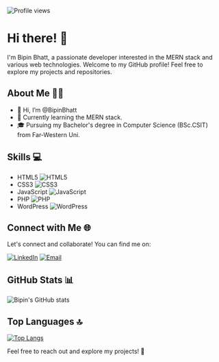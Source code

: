 ![Profile views](https://komarev.com/ghpvc/?username=bipinbhatt08&color=brightgreen)
<!--
**bipinbhatt08/bipinbhatt08** is a ✨ _special_ ✨ repository because its `README.md` (this file) appears on your GitHub profile.

Here are some ideas to get you started:

- 🔭 I’m currently working on ...
- 🌱 I’m currently learning ...
- 👯 I’m looking to collaborate on ...
- 🤔 I’m looking for help with ...
- 💬 Ask me about ...
- 📫 How to reach me: ...
- 😄 Pronouns: ...
- ⚡ Fun fact: ...
-->
# Hi there! 👋

I'm Bipin Bhatt, a passionate developer interested in the MERN stack and various web technologies. Welcome to my GitHub profile! Feel free to explore my projects and repositories.

## About Me 🙋‍♂️

- 👋 Hi, I’m @BipinBhatt
- 🌱 Currently learning the MERN stack.
- 🎓 Pursuing my Bachelor's degree in Computer Science (BSc.CSIT) from Far-Western Uni.

## Skills 💻

- HTML5 ![HTML5](https://img.shields.io/badge/-HTML5-333333?style=flat&logo=html5)
- CSS3 ![CSS3](https://img.shields.io/badge/-CSS3-333333?style=flat&logo=css3)
- JavaScript ![JavaScript](https://img.shields.io/badge/-JavaScript-333333?style=flat&logo=javascript)
- PHP ![PHP](https://img.shields.io/badge/-PHP-333333?style=flat&logo=php)
- WordPress ![WordPress](https://img.shields.io/badge/-WordPress-333333?style=flat&logo=wordpress)

## Connect with Me 🌐

Let's connect and collaborate! You can find me on:

[![LinkedIn](https://img.shields.io/badge/LinkedIn-Connect-blue?style=flat&logo=linkedin)](https://www.linkedin.com/in/bipin-bhatt-a6a11b233/)
[![Email](https://img.shields.io/badge/Email-Contact-red?style=flat&logo=gmail)](mailto:bipinbhatt280@gmail.com)

## GitHub Stats 📊

![Bipin's GitHub stats](https://github-readme-stats.vercel.app/api?username=bipinbhatt08&show_icons=true&hide=prs&theme=radical)

## Top Languages 🔝

[![Top Langs](https://github-readme-stats.vercel.app/api/top-langs/?username=bipinbhatt08&layout=compact&theme=radical)](https://github.com/bipinbhatt08)

Feel free to reach out and explore my projects! 🚀
